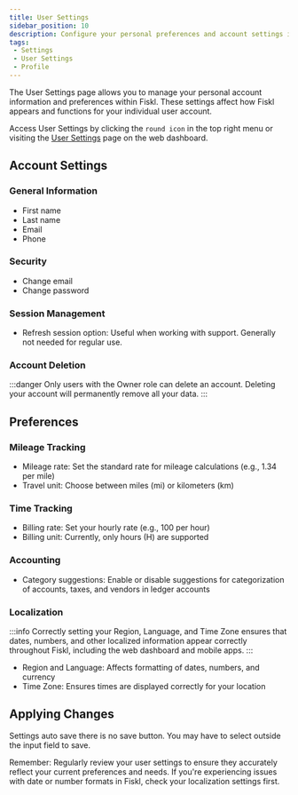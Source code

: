 ```yaml
---
title: User Settings
sidebar_position: 10
description: Configure your personal preferences and account settings in Fiskl
tags:
 - Settings
 - User Settings
 - Profile
---
```


The User Settings page allows you to manage your personal account information and preferences within Fiskl. These settings affect how Fiskl appears and functions for your individual user account.

Access User Settings by clicking the `round icon` in the top right menu or visiting the [User Settings](https://my.fiskl.com/user-settings/account-settings) page on the web dashboard.

## Account Settings

### General Information
- First name
- Last name
- Email
- Phone

### Security
- Change email
- Change password

### Session Management
- Refresh session option: Useful when working with support. Generally not needed for regular use.

### Account Deletion
:::danger
Only users with the Owner role can delete an account. Deleting your account will permanently remove all your data.
:::

## Preferences

### Mileage Tracking
- Mileage rate: Set the standard rate for mileage calculations (e.g., 1.34 per mile)
- Travel unit: Choose between miles (mi) or kilometers (km)

### Time Tracking
- Billing rate: Set your hourly rate (e.g., 100 per hour)
- Billing unit: Currently, only hours (H) are supported

### Accounting
- Category suggestions: Enable or disable suggestions for categorization of accounts, taxes, and vendors in ledger accounts

### Localization
:::info
Correctly setting your Region, Language, and Time Zone ensures that dates, numbers, and other localized information appear correctly throughout Fiskl, including the web dashboard and mobile apps.
:::

- Region and Language: Affects formatting of dates, numbers, and currency
- Time Zone: Ensures times are displayed correctly for your location

## Applying Changes

Settings auto save there is no save button. You may have to select outside the input field to save. 

Remember: Regularly review your user settings to ensure they accurately reflect your current preferences and needs. If you're experiencing issues with date or number formats in Fiskl, check your localization settings first.